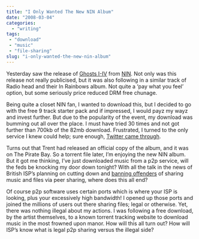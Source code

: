 ```yaml
---
title: "I Only Wanted The New NIN Album"
date: "2008-03-04"
categories:
  - "writing"
tags:
 - "download"
 - "music"
 - "file-sharing"
slug: "i-only-wanted-the-new-nin-album"
---
```


Yesterday saw the release of [Ghosts I-IV](https://ghosts.nin.com/) from [NIN](https://nin.com/). Not only was this release not really publicised, but it was also following in a similar track of Radio head and their In Rainbows album. Not quite a ‘pay what you feel’ option, but some seriously price reduced DRM free chunage.

Being quite a closet NIN fan, I wanted to download this, but I decided to go with the free 9 track starter pack and if impressed, I would payz my wayz and invest further. But due to the popularity of the event, my download was bumming out all over the place. I must have tried 30 times and not got further than 700kb of the 82mb download. Frustrated, I turned to the only service I knew could help; sure enough, [Twitter came through](https://twitter.com/evansims/statuses/766160910).

Turns out that Trent had released an official copy of the album, and it was on The Pirate Bay. So a torrent file later, I’m enjoying the new NIN album. But it got me thinking, I’ve just downloaded music from a p2p service, will the feds be knocking my door down tonight?
With all the talk in the news of British ISP’s planning on cutting down and [banning offenders](https://news.bbc.co.uk/1/hi/business/7240234.stm) of sharing music and files via peer sharing, where does this all end?

Of course p2p software uses certain ports which is where your ISP is looking, plus your excessively high bandwidth! I opened up those ports and joined the millions of users out there sharing files; legal or otherwise. Yet, there was nothing illegal about my actions. I was following a free download, by the artist themselves, to a known torrent tracking website to download music in the most frowned upon manor. How will this all turn out?
How will ISP’s know what is legal p2p sharing versus the illegal side?
